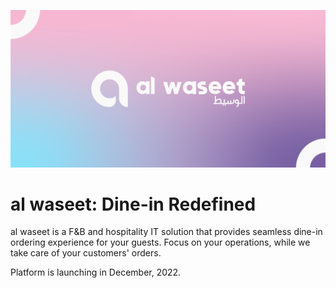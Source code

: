 ![al waseet Banner. It consists of the title "al waseet" written in English and smaller Arabic script. The font color is white over the pink, purple and cyan graident](./al%20waseet%20Banner.jpg?raw=true)

# al waseet: Dine-in Redefined

al waseet is a F&B and hospitality IT solution that provides seamless dine-in ordering experience for your guests. Focus on your operations, while we take care of your customers' orders.

Platform is launching in December, 2022.
